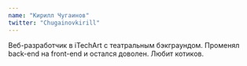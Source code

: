 ```yaml
---
name: "Кирилл Чугаинов"
twitter: "Chugainovkirill"
---
```


Веб-разработчик в iTechArt с театральным бэкграундом. Променял back-end на front-end и остался доволен. Любит котиков.
